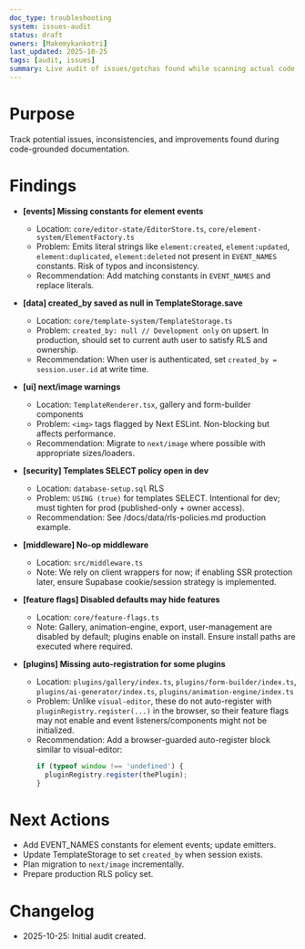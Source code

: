 ```yaml
---
doc_type: troubleshooting
system: issues-audit
status: draft
owners: [Makemykankotri]
last_updated: 2025-10-25
tags: [audit, issues]
summary: Live audit of issues/gotchas found while scanning actual code (not old docs).
---
```


# Purpose
Track potential issues, inconsistencies, and improvements found during code-grounded documentation.

# Findings

- **[events] Missing constants for element events**
  - Location: `core/editor-state/EditorStore.ts`, `core/element-system/ElementFactory.ts`
  - Problem: Emits literal strings like `element:created`, `element:updated`, `element:duplicated`, `element:deleted` not present in `EVENT_NAMES` constants. Risk of typos and inconsistency.
  - Recommendation: Add matching constants in `EVENT_NAMES` and replace literals.

- **[data] created_by saved as null in TemplateStorage.save**
  - Location: `core/template-system/TemplateStorage.ts`
  - Problem: `created_by: null // Development only` on upsert. In production, should set to current auth user to satisfy RLS and ownership.
  - Recommendation: When user is authenticated, set `created_by = session.user.id` at write time.

- **[ui] next/image warnings**
  - Location: `TemplateRenderer.tsx`, gallery and form-builder components
  - Problem: `<img>` tags flagged by Next ESLint. Non-blocking but affects performance.
  - Recommendation: Migrate to `next/image` where possible with appropriate sizes/loaders.

- **[security] Templates SELECT policy open in dev**
  - Location: `database-setup.sql` RLS
  - Problem: `USING (true)` for templates SELECT. Intentional for dev; must tighten for prod (published-only + owner access).
  - Recommendation: See /docs/data/rls-policies.md production example.

- **[middleware] No-op middleware**
  - Location: `src/middleware.ts`
  - Note: We rely on client wrappers for now; if enabling SSR protection later, ensure Supabase cookie/session strategy is implemented.

- **[feature flags] Disabled defaults may hide features**
  - Location: `core/feature-flags.ts`
  - Note: Gallery, animation-engine, export, user-management are disabled by default; plugins enable on install. Ensure install paths are executed where required.
 
 - **[plugins] Missing auto-registration for some plugins**
   - Location: `plugins/gallery/index.ts`, `plugins/form-builder/index.ts`, `plugins/ai-generator/index.ts`, `plugins/animation-engine/index.ts`
   - Problem: Unlike `visual-editor`, these do not auto-register with `pluginRegistry.register(...)` in the browser, so their feature flags may not enable and event listeners/components might not be initialized.
   - Recommendation: Add a browser-guarded auto-register block similar to visual-editor:
     ```ts
     if (typeof window !== 'undefined') {
       pluginRegistry.register(thePlugin);
     }
     ```

# Next Actions
- Add EVENT_NAMES constants for element events; update emitters.
- Update TemplateStorage to set `created_by` when session exists.
- Plan migration to `next/image` incrementally.
- Prepare production RLS policy set.

# Changelog
- 2025-10-25: Initial audit created.
